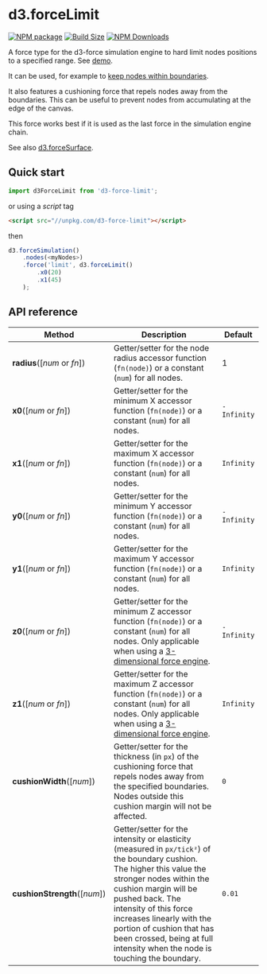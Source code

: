 d3.forceLimit
==============

[![NPM package][npm-img]][npm-url]
[![Build Size][build-size-img]][build-size-url]
[![NPM Downloads][npm-downloads-img]][npm-downloads-url]

A force type for the d3-force simulation engine to hard limit nodes positions to a specified range.
See [demo](https://observablehq.com/@vasturiano/d3-force-limit).

It can be used, for example to [keep nodes within boundaries](https://vasturiano.github.io/d3-force-pod/example/basic/).

It also features a cushioning force that repels nodes away from the boundaries. This can be useful to prevent nodes from accumulating at the edge of the canvas.

This force works best if it is used as the last force in the simulation engine chain.

See also [d3.forceSurface](https://github.com/vasturiano/d3-force-surface).

## Quick start

```js
import d3ForceLimit from 'd3-force-limit';
```
or using a *script* tag
```html
<script src="//unpkg.com/d3-force-limit"></script>
```
then
```js
d3.forceSimulation()
    .nodes(<myNodes>)
    .force('limit', d3.forceLimit()
        .x0(20)
        .x1(45)
    );
```

## API reference

| Method | Description | Default |
| ------------------ | -------------------------------------------------------------------------------------------------------------------------- | ------------- |
| <b>radius</b>([<i>num</i> or <i>fn</i>]) | Getter/setter for the node radius accessor function (`fn(node)`) or a constant (`num`) for all nodes. | 1 |
| <b>x0</b>([<i>num</i> or <i>fn</i>]) | Getter/setter for the minimum X accessor function (`fn(node)`) or a constant (`num`) for all nodes. | `-Infinity` |
| <b>x1</b>([<i>num</i> or <i>fn</i>]) | Getter/setter for the maximum X accessor function (`fn(node)`) or a constant (`num`) for all nodes. | `Infinity` |
| <b>y0</b>([<i>num</i> or <i>fn</i>]) | Getter/setter for the minimum Y accessor function (`fn(node)`) or a constant (`num`) for all nodes. | `-Infinity` |
| <b>y1</b>([<i>num</i> or <i>fn</i>]) | Getter/setter for the maximum Y accessor function (`fn(node)`) or a constant (`num`) for all nodes. | `Infinity` |
| <b>z0</b>([<i>num</i> or <i>fn</i>]) | Getter/setter for the minimum Z accessor function (`fn(node)`) or a constant (`num`) for all nodes. Only applicable when using a [3-dimensional force engine](https://github.com/vasturiano/d3-force-3d). | `-Infinity` |
| <b>z1</b>([<i>num</i> or <i>fn</i>]) | Getter/setter for the maximum Z accessor function (`fn(node)`) or a constant (`num`) for all nodes. Only applicable when using a [3-dimensional force engine](https://github.com/vasturiano/d3-force-3d).| `Infinity` |
| <b>cushionWidth</b>([<i>num</i>]) | Getter/setter for the thickness (in `px`) of the cushioning force that repels nodes away from the specified boundaries. Nodes outside this cushion margin will not be affected. | `0` |
| <b>cushionStrength</b>([<i>num</i>]) | Getter/setter for the intensity or elasticity (measured in `px/tick²`) of the boundary cushion. The higher this value the stronger nodes within the cushion margin will be pushed back. The intensity of this force increases linearly with the portion of cushion that has been crossed, being at full intensity when the node is touching the boundary. | `0.01` |



[npm-img]: https://img.shields.io/npm/v/d3-force-limit
[npm-url]: https://npmjs.org/package/d3-force-limit
[build-size-img]: https://img.shields.io/bundlephobia/minzip/d3-force-limit
[build-size-url]: https://bundlephobia.com/result?p=d3-force-limit
[npm-downloads-img]: https://img.shields.io/npm/dt/d3-force-limit
[npm-downloads-url]: https://www.npmtrends.com/d3-force-limit
